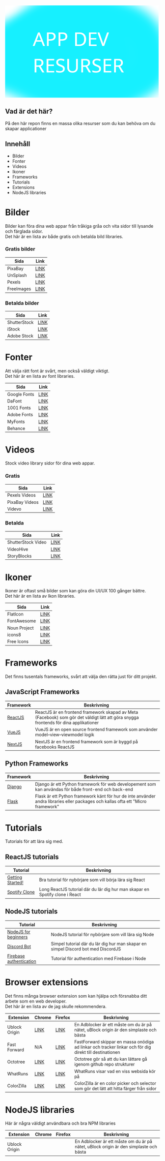 ![Title Image](titleimg.png)

## Vad är det här?

På den här repon finns en massa olika resurser som du kan behöva om du skapar applicationer

## Innehåll

 - Bilder
 - Fonter
 - Videos
 - Ikoner
 - Frameworks
 - Tutorials
 - Extensions
 - NodeJS libraries

# Bilder

Bilder kan föra dina web appar från tråkiga gråa och vita sidor till lysande och färglada sidor. <br>
Det här är en lista av både gratis och betalda bild libraries.

### Gratis bilder

| Sida  | Link |
| ------------- | ------------- |
| PixaBay | [LINK](https://pixabay.com/)  |
| UnSplash | [LINK](https://unsplash.com/)  |
| Pexels | [LINK](https://www.pexels.com/)  |
| FreeImages | [LINK](https://www.freeimages.com/)  |

### Betalda bilder

| Sida  | Link |
| ------------- | ------------- |
| ShutterStock | [LINK](https://www.shutterstock.com/images)  |
| iStock | [LINK](https://www.istockphoto.com/)  |
| Adobe Stock | [LINK](https://stock.adobe.com/)  |

# Fonter

Att välja rätt font är svårt, men också väldigt viktigt. <br>
Det här är en lista av font libraries.

| Sida  | Link |
| ------------- | ------------- |
| Google Fonts | [LINK](https://fonts.google.com/)  |
| DaFont | [LINK](https://www.dafont.com/)  |
| 1001 Fonts | [LINK](https://www.1001fonts.com/)  |
| Adobe Fonts | [LINK](https://fonts.adobe.com/)  |
| MyFonts | [LINK](https://www.myfonts.com/)  |
| Behance | [LINK](https://www.behance.net/search/projects?search=Free%20font)  |

# Videos

Stock video library sidor för dina web appar.

### Gratis

| Sida  | Link |
| ------------- | ------------- |
| Pexels Videos | [LINK](https://www.pexels.com/videos/)  |
| PixaBay Videos | [LINK](https://pixabay.com/videos/)  |
| Videvo | [LINK](https://www.videvo.net/)  |

### Betalda

| Sida  | Link |
| ------------- | ------------- |
| ShutterStock Video | [LINK](https://www.shutterstock.com/video)  |
| VideoHive | [LINK](https://videohive.net/category/stock-footage)  |
| StoryBlocks | [LINK](https://www.storyblocks.com/)  |

# Ikoner

Ikoner är oftast små bilder som kan göra din UI/UX 100 gånger bättre. <br>
Det här är en lista av Ikon libraries.

| Sida  | Link |
| ------------- | ------------- |
| FlatIcon | [LINK](https://www.flaticon.com/) |
| FontAwesome | [LINK](https://fontawesome.com/icons) |
| Noun Project | [LINK](https://thenounproject.com/) |
| icons8 | [LINK](https://icons8.com/icons) |
| Free Icons | [LINK](https://freeicons.io/) |

# Frameworks

Det finns tusentals frameworks, svårt att välja den rätta just för ditt projekt.

## JavaScript Frameworks
| Framework  | Beskrivning |
| ------------- | ------------- |
| [ReactJS](https://reactjs.org/) | ReactJS är en frontend framework skapad av Meta (Facebook) som gör det väldigt lätt att göra snygga frontends för dina applikationer |
| [VueJS](https://vuejs.org/) | VueJS är en open source frontend framework som använder model–view–viewmodel logik |
| [NextJS](https://nextjs.org/) | NextJS är en frontend framework som är byggd på facebooks ReactJS |

## Python Frameworks

| Framework  | Beskrivning |
| ------------- | ------------- |
| [Django](https://www.djangoproject.com/) | Django är ett Python framework för web developement som kan användas för både front-end och back-end |
| [Flask](https://flask.palletsprojects.com/en/2.0.x/) | Flask är ett Python framework känt för hur de inte använder andra libraries eller packages och kallas ofta ett "Micro framework" |

# Tutorials

Tutorials för att lära sig med.

## ReactJS tutorials

| Tutorial  | Beskrivning |
| ------------- | ------------- |
| [Getting Started!](https://youtu.be/pgAvVxowaYU) | Bra tutorial för nybörjare som vill börja lära sig React |
| [Spotify Clone](https://www.youtube.com/watch?v=pnkuI8KXW_8) | Long ReactJS tutorial där du lär dig hur man skapar en Spotify clone i React |

## NodeJS tutorials

| Tutorial  | Beskrivning |
| ------------- | ------------- |
| [NodeJS for beginners](https://youtu.be/TlB_eWDSMt4) | NodeJS tutorial för nybörjare som vill lära sig Node |
| [Discord Bot](https://youtu.be/BmKXBVdEV0g) | Simpel tutorial där du lär dig hur man skapar en simpel Discord bot med DiscordJS |
| [Firebase authentication](https://youtu.be/kX8by4eCyG4) | Tutorial för authentication med Firebase i Node |

# Browser extensions

Det finns många browser extension som kan hjälpa och försnabba ditt arbete som en web developer. <br>
Det här är en lista av de jag skulle rekommendera.

| Extension  | Chrome | Firefox | Beskrivning |
| ------------- | ------------- | ------------- | ------------- |
| Ublock Origin | [LINK](https://chrome.google.com/webstore/detail/ublock-origin/cjpalhdlnbpafiamejdnhcphjbkeiagm?hl=en) | [LINK](https://addons.mozilla.org/en-US/firefox/addon/ublock-origin/) | En Adblocker är ett måste om du är på nätet, uBlock origin är den simplaste och bästa |
| Fast Forward | N/A | [LINK](https://addons.mozilla.org/en-US/firefox/addon/fastforwardteam/) | FastForward skippar en massa onödiga ad linkar och tracker linkar och för dig direkt till destinationen |
| Octotree | [LINK](https://chrome.google.com/webstore/detail/octotree-github-code-tree/bkhaagjahfmjljalopjnoealnfndnagc) | [LINK](https://addons.mozilla.org/en-US/firefox/addon/octotree/) | Octotree gör så att du kan lättare gå igenom github repo strukturer |
| WhatRuns | [LINK](https://chrome.google.com/webstore/detail/whatruns/cmkdbmfndkfgebldhnkbfhlneefdaaip?hl=en) | [LINK](https://addons.mozilla.org/en-US/firefox/addon/whatruns/) | WhatRuns visar vad en viss websida kör på |
| ColorZilla | [LINK](https://chrome.google.com/webstore/detail/colorzilla/bhlhnicpbhignbdhedgjhgdocnmhomnp?hl=en) | [LINK](https://addons.mozilla.org/en-US/firefox/addon/colorzilla/) | ColorZilla är en color picker och selector som gör det lätt att hitta färger från sidor |

# NodeJS libraries

Här är några väldigt användbara och bra NPM libraries

| Extension  | Chrome | Firefox | Beskrivning |
| ------------- | ------------- | ------------- | ------------- |
| Ublock Origin |  |  | En Adblocker är ett måste om du är på nätet, uBlock origin är den simplaste och bästa |
